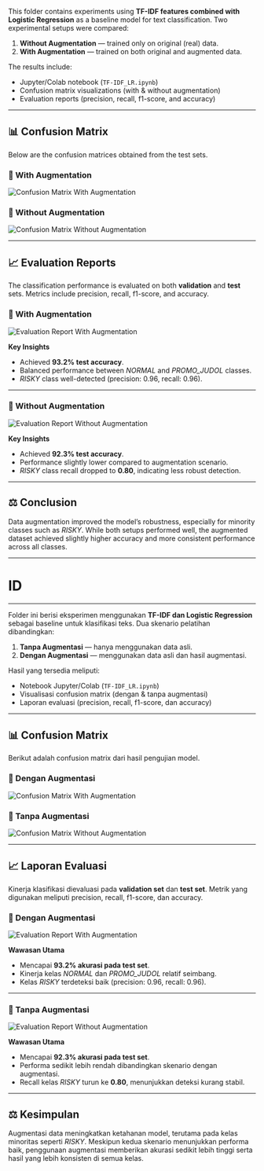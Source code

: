 This folder contains experiments using **TF-IDF features combined with Logistic Regression** as a baseline model for text classification. Two experimental setups were compared:

1. **Without Augmentation** — trained only on original (real) data.
2. **With Augmentation** — trained on both original and augmented data.

The results include:

* Jupyter/Colab notebook (`TF-IDF_LR.ipynb`)
* Confusion matrix visualizations (with & without augmentation)
* Evaluation reports (precision, recall, f1-score, and accuracy)

---

## 📊 Confusion Matrix

Below are the confusion matrices obtained from the test sets.

### 🔹 With Augmentation

![Confusion Matrix With Augmentation](conf-metrix_with_augmentation.png)

### 🔹 Without Augmentation

![Confusion Matrix Without Augmentation](conf-metrix_without_augmentation.png)

---

## 📈 Evaluation Reports

The classification performance is evaluated on both **validation** and **test** sets. Metrics include precision, recall, f1-score, and accuracy.

### 🔹 With Augmentation

![Evaluation Report With Augmentation](eval_test_with_augmention.png)

**Key Insights**

* Achieved **93.2% test accuracy**.
* Balanced performance between *NORMAL* and *PROMO\_JUDOL* classes.
* *RISKY* class well-detected (precision: 0.96, recall: 0.96).

---

### 🔹 Without Augmentation

![Evaluation Report Without Augmentation](eval_test_without_augmention.png)

**Key Insights**

* Achieved **92.3% test accuracy**.
* Performance slightly lower compared to augmentation scenario.
* *RISKY* class recall dropped to **0.80**, indicating less robust detection.

---

## ⚖️ Conclusion

Data augmentation improved the model’s robustness, especially for minority classes such as *RISKY*. While both setups performed well, the augmented dataset achieved slightly higher accuracy and more consistent performance across all classes.

---

# ID

---

Folder ini berisi eksperimen menggunakan **TF-IDF dan Logistic Regression** sebagai baseline untuk klasifikasi teks. Dua skenario pelatihan dibandingkan:

1. **Tanpa Augmentasi** — hanya menggunakan data asli.
2. **Dengan Augmentasi** — menggunakan data asli dan hasil augmentasi.

Hasil yang tersedia meliputi:

* Notebook Jupyter/Colab (`TF-IDF_LR.ipynb`)
* Visualisasi confusion matrix (dengan & tanpa augmentasi)
* Laporan evaluasi (precision, recall, f1-score, dan accuracy)

---

## 📊 Confusion Matrix

Berikut adalah confusion matrix dari hasil pengujian model.

### 🔹 Dengan Augmentasi

![Confusion Matrix With Augmentation](conf-metrix_with_augmentation.png)

### 🔹 Tanpa Augmentasi

![Confusion Matrix Without Augmentation](conf-metrix_without_augmentation.png)

---

## 📈 Laporan Evaluasi

Kinerja klasifikasi dievaluasi pada **validation set** dan **test set**. Metrik yang digunakan meliputi precision, recall, f1-score, dan accuracy.

### 🔹 Dengan Augmentasi

![Evaluation Report With Augmentation](eval_test_with_augmention.png)

**Wawasan Utama**

* Mencapai **93.2% akurasi pada test set**.
* Kinerja kelas *NORMAL* dan *PROMO\_JUDOL* relatif seimbang.
* Kelas *RISKY* terdeteksi baik (precision: 0.96, recall: 0.96).

---

### 🔹 Tanpa Augmentasi

![Evaluation Report Without Augmentation](eval_test_without_augmention.png)

**Wawasan Utama**

* Mencapai **92.3% akurasi pada test set**.
* Performa sedikit lebih rendah dibandingkan skenario dengan augmentasi.
* Recall kelas *RISKY* turun ke **0.80**, menunjukkan deteksi kurang stabil.

---

## ⚖️ Kesimpulan

Augmentasi data meningkatkan ketahanan model, terutama pada kelas minoritas seperti *RISKY*. Meskipun kedua skenario menunjukkan performa baik, penggunaan augmentasi memberikan akurasi sedikit lebih tinggi serta hasil yang lebih konsisten di semua kelas.


